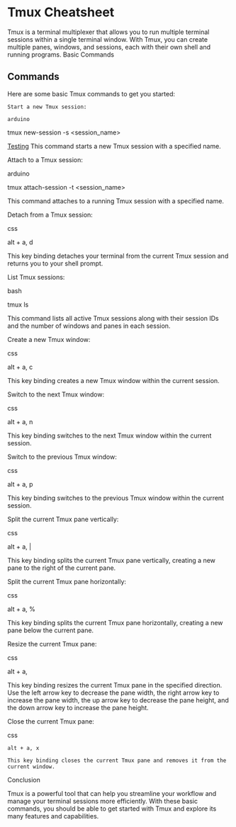 # Tmux Cheatsheet

Tmux is a terminal multiplexer that allows you to run multiple terminal sessions within a single terminal window. With Tmux, you can create multiple panes, windows, and sessions, each with their own shell and running programs.
Basic Commands

## Commands
Here are some basic Tmux commands to get you started:

    Start a new Tmux session:

    arduino

tmux new-session -s <session_name>

[Testing]('https://github.com/ixru/nvim-markdown') This command starts a new Tmux session with a specified name.

Attach to a Tmux session:

arduino

tmux attach-session -t <session_name>

This command attaches to a running Tmux session with a specified name.

Detach from a Tmux session:

css

alt + a, d

This key binding detaches your terminal from the current Tmux session and returns you to your shell prompt.

List Tmux sessions:

bash

tmux ls

This command lists all active Tmux sessions along with their session IDs and the number of windows and panes in each session.

Create a new Tmux window:

css

alt + a, c

This key binding creates a new Tmux window within the current session.

Switch to the next Tmux window:

css

alt + a, n

This key binding switches to the next Tmux window within the current session.

Switch to the previous Tmux window:

css

alt + a, p

This key binding switches to the previous Tmux window within the current session.

Split the current Tmux pane vertically:

css

alt + a, |

This key binding splits the current Tmux pane vertically, creating a new pane to the right of the current pane.

Split the current Tmux pane horizontally:

css

alt + a, %

This key binding splits the current Tmux pane horizontally, creating a new pane below the current pane.

Resize the current Tmux pane:

css

alt + a, <direction arrow>

This key binding resizes the current Tmux pane in the specified direction. Use the left arrow key to decrease the pane width, the right arrow key to increase the pane width, the up arrow key to decrease the pane height, and the down arrow key to increase the pane height.

Close the current Tmux pane:

css

    alt + a, x

    This key binding closes the current Tmux pane and removes it from the current window.

Conclusion

Tmux is a powerful tool that can help you streamline your workflow and manage your terminal sessions more efficiently. With these basic commands, you should be able to get started with Tmux and explore its many features and capabilities.
